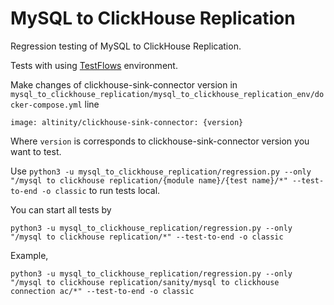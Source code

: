 # MySQL to ClickHouse Replication

Regression testing of MySQL to ClickHouse Replication.

Tests with using [TestFlows](https://testflows.com/) environment.

Make changes of clickhouse-sink-connector version in `mysql_to_clickhouse_replication/mysql_to_clickhouse_replication_env/docker-compose.yml`
line
```commandline
image: altinity/clickhouse-sink-connector: {version}
```

Where `version` is corresponds to clickhouse-sink-connector version you want to test.

Use `python3 -u mysql_to_clickhouse_replication/regression.py --only 
"/mysql to clickhouse replication/{module name}/{test name}/*" --test-to-end -o classic`
to run tests local.

You can start all tests by 

`python3 -u mysql_to_clickhouse_replication/regression.py --only 
"/mysql to clickhouse replication/*" --test-to-end -o classic`

Example,

```commandline
python3 -u mysql_to_clickhouse_replication/regression.py --only "/mysql to clickhouse replication/sanity/mysql to clickhouse connection ac/*" --test-to-end -o classic

```
